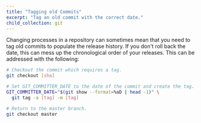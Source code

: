 ```yaml
---
title: "Tagging old Commits"
excerpt: "Tag an old commit with the correct date."
child_collection: git
---
```


Changing processes in a repository can sometimes mean that you need to tag old
commits to populate the release history. If you don't roll back the date, this
can mess up the chronological order of your releases. This can be addressed with
the following:

```bash
# Checkout the commit which requires a tag.
git checkout [sha]

# Set GIT_COMMITTER_DATE to the date of the commit and create the tag.
GIT_COMMITTER_DATE="$(git show --format=%aD | head -1)" \
  git tag -a [tag] -m [tag]

# Return to the master branch.
git checkout master
```
